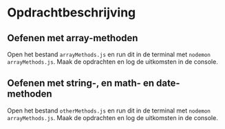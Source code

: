 # Opdrachtbeschrijving

## Oefenen met array-methoden
Open het bestand `arrayMethods.js` en run dit in de terminal met `nodemon arrayMethods.js`.
Maak de opdrachten en log de uitkomsten in de console.

## Oefenen met string-, en math- en date-methoden
Open het bestand `otherMethods.js` en run dit in de terminal met `nodemon arrayMethods.js`.
Maak de opdrachten en log de uitkomsten in de console.